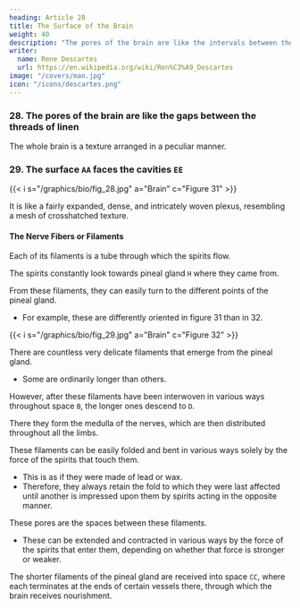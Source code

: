 ```yaml
---
heading: Article 28
title: The Surface of the Brain
weight: 40
description: "The pores of the brain are like the intervals between the threads of linen"
writer:
  name: Rene Descartes
  url: https://en.wikipedia.org/wiki/Ren%C3%A9_Descartes
image: "/covers/man.jpg"
icon: "/icons/descartes.png"
---
```




### 28. The pores of the brain are like the gaps between the threads of linen

The whole brain is a texture arranged in a peculiar manner.


### 29. The surface `AA` faces the cavities `EE`


{{< i s="/graphics/bio/fig_28.jpg" a="Brain" c="Figure 31" >}}


It is like a fairly expanded, dense, and intricately woven plexus, resembling a mesh of crosshatched texture.



#### The Nerve Fibers or Filaments

Each of its filaments is a tube through which the spirits flow.

The spirits constantly look towards pineal gland `H` where they came from.


From these filaments, they can easily turn to the different points of the pineal gland.
- For example, these are differently oriented in figure 31 than in 32. 

{{< i s="/graphics/bio/fig_29.jpg" a="Brain" c="Figure 32" >}}

There are countless very delicate filaments that emerge from the pineal gland.
- Some are ordinarily longer than others. 

However, after these filaments have been interwoven in various ways throughout space `B`, the longer ones descend to `D`.

There they form the medulla of the nerves, which are then distributed throughout all the limbs. 

These filaments can be easily folded and bent in various ways solely by the force of the spirits that touch them.
- This is as if they were made of lead or wax.
- Therefore, they always retain the fold to which they were last affected until another is impressed upon them by spirits acting in the opposite manner. 

These pores are the spaces between these filaments.
- These can be extended and contracted in various ways by the force of the spirits that enter them, depending on whether that force is stronger or weaker.

The shorter filaments of the pineal gland are received into space `CC`, where each terminates at the ends of certain vessels there, through which the brain receives nourishment. 

<!-- To explain everything noteworthy that occurs in this plexus, it will be worth discussing  -->


